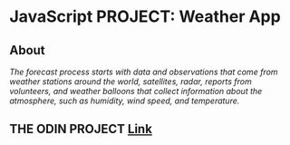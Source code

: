 # JavaScript PROJECT: Weather App
## About
*The forecast process starts with data and observations that come from weather stations around the world, satellites, radar, reports from volunteers, and weather balloons that collect information about the atmosphere, such as humidity, wind speed, and temperature.*
## THE ODIN PROJECT [Link](https://www.theodinproject.com/lessons/node-path-javascript-weather-app)
